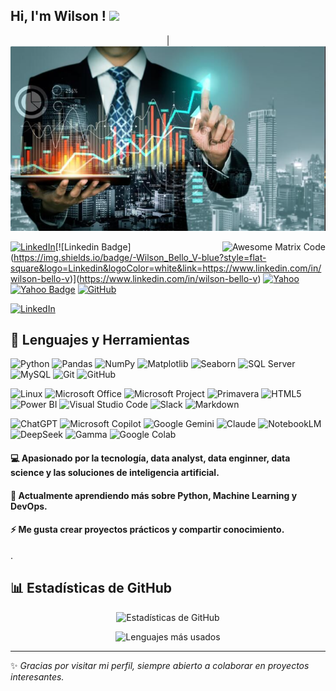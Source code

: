 ## Hi, I'm Wilson ! <img src="https://media.giphy.com/media/hvRJCLFzcasrR4ia7z/giphy.gif" width="25px">




<!-- Banner -->
<p align="center">
|<img src="./assets/banner2.png" alt="Banner de mi perfil" width="1000"/>
</p>

<img src = 'https://github.com/MarikIshtar007/MarikIshtar007/blob/master/images/matrix.gif' alt = 'Awesome Matrix Code' align='right'/>

[![LinkedIn](https://img.shields.io/badge/-LinkedIn-0077B5?style=flat-square&logo=linkedin&logoColor=white&link=https://www.linkedin.com/in/tu_usuario/)](https://www.linkedin.com/in/&":")[![Linkedin Badge](https://img.shields.io/badge/-Wilson_Bello_V-blue?style=flat-square&logo=Linkedin&logoColor=white&link=https://www.linkedin.com/in/wilson-bello-v)](https://www.linkedin.com/in/wilson-bello-v) 
[![Yahoo](https://img.shields.io/badge/-yahoo-6001D2?style=flat-square&logo=yahoo&logoColor=white&link=mailto:whbello@yahoo.es)](mailto:whbello@yahoo.es)[![Yahoo Badge](https://img.shields.io/badge/-whbello@yahoo.es-6001D2?style=flat-square&logo=Yahoo!&logoColor=white&link=mailto:whbello@yahoo.es)](mailto:whbello@yahoo.es)
[![GitHub](https://img.shields.io/badge/-GitHub-181717?style=flat-square&logo=github&logoColor=white&link=https://github.com/whbello)](https://github.com/whbello)


[![LinkedIn](https://img.shields.io/badge/-LinkedIn-0077B5?style=flat-square&logo=linkedin&logoColor=white&link=https://www.linkedin.com/in/tu_usuario/)](https://www.linkedin.com/in/tu_usuario/)



## 🚀 Lenguajes y Herramientas

![Python](https://img.shields.io/badge/-Python-3776AB?style=flat-square&logo=python&logoColor=white)
![Pandas](https://img.shields.io/badge/-Pandas-150458?style=flat-square&logo=pandas&logoColor=white)
![NumPy](https://img.shields.io/badge/-NumPy-013243?style=flat-square&logo=numpy&logoColor=white)
![Matplotlib](https://img.shields.io/badge/-Matplotlib-11557c?style=flat-square&logo=plotly&logoColor=white)
![Seaborn](https://img.shields.io/badge/-Seaborn-2E8B57?style=flat-square&logoColor=white)
![SQL Server](https://img.shields.io/badge/-SQL%20Server-CC2927?style=flat-square&logo=microsoftsqlserver&logoColor=white)
![MySQL](https://img.shields.io/badge/-MySQL-4479A1?style=flat-square&logo=mysql&logoColor=white)
![Git](https://img.shields.io/badge/-Git-F05032?style=flat-square&logo=git&logoColor=white)
![GitHub](https://img.shields.io/badge/-GitHub-181717?style=flat-square&logo=github&logoColor=white)

![Linux](https://img.shields.io/badge/-Linux-FCC624?style=flat-square&logo=linux&logoColor=black)
![Microsoft Office](https://img.shields.io/badge/-Office-D83B01?style=flat-square&logo=microsoftoffice&logoColor=white)
![Microsoft Project](https://img.shields.io/badge/-Project-217346?style=flat-square&logo=microsoftproject&logoColor=white)
![Primavera](https://img.shields.io/badge/-Primavera-CC0000?style=flat-square&logo=oracle&logoColor=white)
![HTML5](https://img.shields.io/badge/-HTML5-E34F26?style=flat-square&logo=html5&logoColor=white)
![Power BI](https://img.shields.io/badge/-Power%20BI-F2C811?style=flat-square&logo=powerbi&logoColor=black)
![Visual Studio Code](https://img.shields.io/badge/-VS%20Code-007ACC?style=flat-square&logo=visualstudiocode&logoColor=white)
![Slack](https://img.shields.io/badge/-Slack-4A154B?style=flat-square&logo=slack&logoColor=white)
![Markdown](https://img.shields.io/badge/-Markdown-000000?style=flat-square&logo=markdown&logoColor=white)


![ChatGPT](https://img.shields.io/badge/-ChatGPT-10A37F?style=flat-square&logo=openai&logoColor=white)
![Microsoft Copilot](https://img.shields.io/badge/-Copilot-5C2D91?style=flat-square&logo=microsoft&logoColor=white)
![Google Gemini](https://img.shields.io/badge/-Gemini-4285F4?style=flat-square&logo=google&logoColor=white)
![Claude](https://img.shields.io/badge/-Claude-121212?style=flat-square&logo=anthropic&logoColor=white)
![NotebookLM](https://img.shields.io/badge/-NotebookLM-34A853?style=flat-square&logo=google&logoColor=white)
![DeepSeek](https://img.shields.io/badge/-DeepSeek-FF6F00?style=flat-square&logoColor=white)
![Gamma](https://img.shields.io/badge/-Gamma-6C63FF?style=flat-square&logoColor=white)
![Google Colab](https://img.shields.io/badge/-Colab-F9AB00?style=flat-square&logo=googlecolab&logoColor=white)





#### 💻 Apasionado por la tecnología, data analyst, data enginner, data science y las soluciones de inteligencia artificial.  
#### 🌱 Actualmente aprendiendo más sobre **Python**, **Machine Learning** y **DevOps**.  
#### ⚡ Me gusta crear proyectos prácticos y compartir conocimiento.  
.

## 📊 Estadísticas de GitHub

<p align="center">
  <img src="https://github-readme-stats.vercel.app/api?username=tu_usuario&show_icons=true&theme=radical" alt="Estadísticas de GitHub"/>
</p>

<p align="center">
  <img src="https://github-readme-stats.vercel.app/api/top-langs/?username=tu_usuario&layout=compact&theme=radical" alt="Lenguajes más usados"/>
</p>






---

✨ *Gracias por visitar mi perfil, siempre abierto a colaborar en proyectos interesantes.*  
<!--
**whbello/whbello** is a ✨ _special_ ✨ repository because its `README.md` (this file) appears on your GitHub profile.

Here are some ideas to get you started:

- 🔭 I’m currently working on ...
- 🌱 I’m currently learning ...
- 👯 I’m looking to collaborate on ...
- 🤔 I’m looking for help with ...
- 💬 Ask me about ...
- 📫 How to reach me: ...
- 😄 Pronouns: ...
- ⚡ Fun fact: ...
-->

